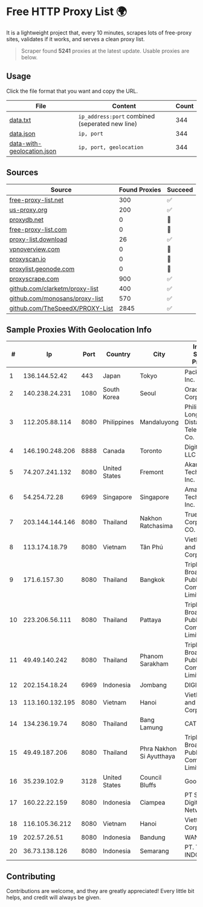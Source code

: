 
# Free HTTP Proxy List 🌍

It is a lightweight project that, every 10 minutes, scrapes lots of free-proxy sites, validates if it works, and serves a clean proxy list.


> Scraper found **5241** proxies at the latest update. Usable proxies are below.

## Usage

Click the file format that you want and copy the URL.


|File|Content|Count|
|----|-------|-----|
|[data.txt](https://raw.githubusercontent.com/themiralay/Proxy-List-World/master/data.txt)|`ip_address:port` combined (seperated new line)|344|
|[data.json](https://raw.githubusercontent.com/themiralay/Proxy-List-World/master/data.json)|`ip, port`|344|
|[data-with-geolocation.json](https://raw.githubusercontent.com/themiralay/Proxy-List-World/master/data-with-geolocation.json)|`ip, port, geolocation`|344|

## Sources

|Source|Found Proxies|Succeed|
|------|-------------|-------|
|[free-proxy-list.net](https://free-proxy-list.net)|300|✅|
|[us-proxy.org](https://www.us-proxy.org)|200|✅|
|[proxydb.net](http://proxydb.net)|0|🚫|
|[free-proxy-list.com](https://free-proxy-list.com/?page=&port=&type%5B%5D=http&type%5B%5D=https&up_time=0&search=Search)|0|🚫|
|[proxy-list.download](https://www.proxy-list.download/HTTP)|26|✅|
|[vpnoverview.com](https://vpnoverview.com/privacy/anonymous-browsing/free-proxy-servers)|0|🚫|
|[proxyscan.io](https://www.proxyscan.io)|0|🚫|
|[proxylist.geonode.com](https://proxylist.geonode.com/api/proxy-list?limit=300&page=1&sort_by=lastChecked&sort_type=desc&protocols=http,https)|0|🚫|
|[proxyscrape.com](https://api.proxyscrape.com/v2/?request=displayproxies&protocol=http&timeout=10000&country=all&ssl=all&anonymity=all)|900|✅|
|[github.com/clarketm/proxy-list](https://raw.githubusercontent.com/clarketm/proxy-list/master/proxy-list-raw.txt)|400|✅|
|[github.com/monosans/proxy-list](https://raw.githubusercontent.com/monosans/proxy-list/main/proxies/http.txt)|570|✅|
|[github.com/TheSpeedX/PROXY-List](https://raw.githubusercontent.com/TheSpeedX/PROXY-List/master/http.txt)|2845|✅|


## Sample Proxies With Geolocation Info

|#|Ip|Port|Country|City|Internet Service Provider|
|-|--|----|-------|----|-------------------------|
|1|136.144.52.42|443|Japan|Tokyo|Packet Host, Inc.|
|2|140.238.24.231|1080|South Korea|Seoul|Oracle Corporation|
|3|112.205.88.114|8080|Philippines|Mandaluyong|Philippine Long Distance Telephone Co.|
|4|146.190.248.206|8888|Canada|Toronto|DigitalOcean, LLC|
|5|74.207.241.132|8080|United States|Fremont|Akamai Technologies, Inc.|
|6|54.254.72.28|6969|Singapore|Singapore|Amazon Technologies Inc.|
|7|203.144.144.146|8080|Thailand|Nakhon Ratchasima|True Internet Corporation CO. Ltd.|
|8|113.174.18.79|8080|Vietnam|Tân Phú|VietNam Post and Telecom Corporation|
|9|171.6.157.30|8080|Thailand|Bangkok|Triple T Broadband Public Company Limited|
|10|223.206.56.111|8080|Thailand|Pattaya|Triple T Broadband Public Company Limited|
|11|49.49.140.242|8080|Thailand|Phanom Sarakham|Triple T Broadband Public Company Limited|
|12|202.154.18.24|6969|Indonesia|Jombang|DIGITNET|
|13|113.160.132.195|8080|Vietnam|Hanoi|VietNam Post and Telecom Corporation|
|14|134.236.19.74|8080|Thailand|Bang Lamung|CAT-BB|
|15|49.49.187.206|8080|Thailand|Phra Nakhon Si Ayutthaya|Triple T Broadband Public Company Limited|
|16|35.239.102.9|3128|United States|Council Bluffs|Google LLC|
|17|160.22.22.159|8080|Indonesia|Ciampea|PT Sarana Digital Network|
|18|116.105.36.212|8080|Vietnam|Hanoi|Viettel Corporation|
|19|202.57.26.51|8080|Indonesia|Bandung|WANET|
|20|36.73.138.126|8080|Indonesia|Semarang|PT. TELKOM INDONESIA|



## Contributing

Contributions are welcome, and they are greatly appreciated! Every
little bit helps, and credit will always be given.

